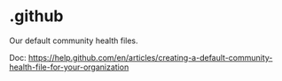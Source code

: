 # .github

Our default community health files.

Doc: <https://help.github.com/en/articles/creating-a-default-community-health-file-for-your-organization>
